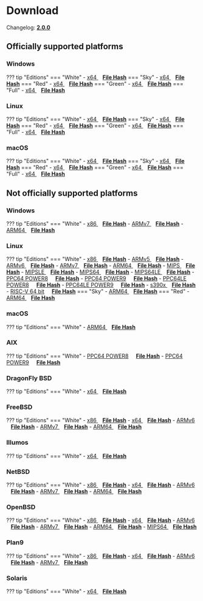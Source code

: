 # Download

Changelog: [**2.0.0**](../Changelog.md#200-_-september-15-2021)

## Officially supported platforms

### Windows

??? tip "Editions"
    === "White"
        - <a href="/dl/2.0.0/white/windows/dixer_amd64.exe" target="_blank">x64 </a> &nbsp;&nbsp; **<a href="/dl/2.0.0/white/windows/dixer_amd64_checksum.txt" target="_blank">File Hash</a>**
    === "Sky"
        - <a href="/dl/2.0.0/sky/windows/dixer_amd64.exe" target="_blank">x64 </a> &nbsp;&nbsp; **<a href="/dl/2.0.0/sky/windows/dixer_amd64_checksum.txt" target="_blank">File Hash</a>**
    === "Red"
        - <a href="/dl/2.0.0/red/windows/dixer_amd64.exe" target="_blank">x64 </a> &nbsp;&nbsp; **<a href="/dl/2.0.0/red/windows/dixer_amd64_checksum.txt" target="_blank">File Hash</a>**
    === "Green"
        - <a href="/dl/2.0.0/green/windows/dixer_amd64.exe" target="_blank">x64 </a> &nbsp;&nbsp; **<a href="/dl/2.0.0/green/windows/dixer_amd64_checksum.txt" target="_blank">File Hash</a>**
    === "Full"
        - <a href="/dl/2.0.0/full/windows/dixer_amd64.exe" target="_blank">x64 </a> &nbsp;&nbsp; **<a href="/dl/2.0.0/full/windows/dixer_amd64_checksum.txt" target="_blank">File Hash</a>**

### Linux

??? tip "Editions"
    === "White"
        - <a href="/dl/2.0.0/white/linux/dixer_amd64" target="_blank">x64 </a> &nbsp;&nbsp; **<a href="/dl/2.0.0/white/linux/dixer_amd64_checksum.txt" target="_blank">File Hash</a>**
    === "Sky"
        - <a href="/dl/2.0.0/sky/linux/dixer_amd64" target="_blank">x64 </a> &nbsp;&nbsp; **<a href="/dl/2.0.0/sky/linux/dixer_amd64_checksum.txt" target="_blank">File Hash</a>**
    === "Red"
        - <a href="/dl/2.0.0/red/linux/dixer_amd64" target="_blank">x64 </a> &nbsp;&nbsp; **<a href="/dl/2.0.0/red/linux/dixer_amd64_checksum.txt" target="_blank">File Hash</a>**
    === "Green"
        - <a href="/dl/2.0.0/green/linux/dixer_amd64" target="_blank">x64 </a> &nbsp;&nbsp; **<a href="/dl/2.0.0/green/linux/dixer_amd64_checksum.txt" target="_blank">File Hash</a>**
    === "Full"
        - <a href="/dl/2.0.0/full/linux/dixer_amd64" target="_blank">x64 </a> &nbsp;&nbsp; **<a href="/dl/2.0.0/full/linux/dixer_amd64_checksum.txt" target="_blank">File Hash</a>**

### macOS

??? tip "Editions"
    === "White"
        - <a href="/dl/2.0.0/white/darwin/dixer_amd64" target="_blank">x64 </a> &nbsp;&nbsp; **<a href="/dl/2.0.0/white/darwin/dixer_amd64_checksum.txt" target="_blank">File Hash</a>**
    === "Sky"
        - <a href="/dl/2.0.0/sky/darwin/dixer_amd64" target="_blank">x64 </a> &nbsp;&nbsp; **<a href="/dl/2.0.0/sky/darwin/dixer_amd64_checksum.txt" target="_blank">File Hash</a>**
    === "Red"
        - <a href="/dl/2.0.0/red/darwin/dixer_amd64" target="_blank">x64 </a> &nbsp;&nbsp; **<a href="/dl/2.0.0/red/darwin/dixer_amd64_checksum.txt" target="_blank">File Hash</a>**
    === "Green"
        - <a href="/dl/2.0.0/green/darwin/dixer_amd64" target="_blank">x64 </a> &nbsp;&nbsp; **<a href="/dl/2.0.0/green/darwin/dixer_amd64_checksum.txt" target="_blank">File Hash</a>**
    === "Full"
        - <a href="/dl/2.0.0/full/darwin/dixer_amd64" target="_blank">x64 </a> &nbsp;&nbsp; **<a href="/dl/2.0.0/full/darwin/dixer_amd64_checksum.txt" target="_blank">File Hash</a>**

## Not officially supported platforms

### Windows

??? tip "Editions"
    === "White"
        - <a href="/dl/2.0.0/white/windows/dixer_386.exe" target="_blank">x86 </a> &nbsp;&nbsp; **<a href="/dl/2.0.0/white/windows/dixer_386_checksum.txt" target="_blank">File Hash</a>**
        - <a href="/dl/2.0.0/white/windows/dixer_armV7.exe" target="_blank">ARMv7 </a> &nbsp;&nbsp; **<a href="/dl/2.0.0/white/windows/dixer_armV7_checksum.txt" target="_blank">File Hash</a>**
        - <a href="/dl/2.0.0/white/windows/dixer_arm64.exe" target="_blank">ARM64 </a> &nbsp;&nbsp; **<a href="/dl/2.0.0/white/windows/dixer_arm64_checksum.txt" target="_blank">File Hash</a>**

### Linux

??? tip "Editions"
    === "White"
        - <a href="/dl/2.0.0/white/linux/dixer_386" target="_blank">x86 </a> &nbsp;&nbsp; **<a href="/dl/2.0.0/white/linux/dixer_386_checksum.txt" target="_blank">File Hash</a>**
        - <a href="/dl/2.0.0/white/linux/dixer_armV5" target="_blank">ARMv5 </a> &nbsp;&nbsp; **<a href="/dl/2.0.0/white/linux/dixer_armV5_checksum.txt" target="_blank">File Hash</a>**
        - <a href="/dl/2.0.0/white/linux/dixer_armV6" target="_blank">ARMv6 </a> &nbsp;&nbsp; **<a href="/dl/2.0.0/white/linux/dixer_armV6_checksum.txt" target="_blank">File Hash</a>**
        - <a href="/dl/2.0.0/white/linux/dixer_armV7" target="_blank">ARMv7 </a> &nbsp;&nbsp; **<a href="/dl/2.0.0/white/linux/dixer_armV7_checksum.txt" target="_blank">File Hash</a>**
        - <a href="/dl/2.0.0/white/linux/dixer_arm64" target="_blank">ARM64 </a> &nbsp;&nbsp; **<a href="/dl/2.0.0/white/linux/dixer_arm64_checksum.txt" target="_blank">File Hash</a>**
        - <a href="/dl/2.0.0/white/linux/dixer_mips" target="_blank">MIPS </a> &nbsp;&nbsp; **<a href="/dl/2.0.0/white/linux/dixer_mips_checksum.txt" target="_blank">File Hash</a>**
        - <a href="/dl/2.0.0/white/linux/dixer_mipsle" target="_blank">MIPSLE </a> &nbsp;&nbsp; **<a href="/dl/2.0.0/white/linux/dixer_mipsle_checksum.txt" target="_blank">File Hash</a>**
        - <a href="/dl/2.0.0/white/linux/dixer_mips64" target="_blank">MIPS64 </a> &nbsp;&nbsp; **<a href="/dl/2.0.0/white/linux/dixer_mips64_checksum.txt" target="_blank">File Hash</a>**
        - <a href="/dl/2.0.0/white/linux/dixer_mips64le" target="_blank">MIPS64LE </a> &nbsp;&nbsp; **<a href="/dl/2.0.0/white/linux/dixer_mips64le_checksum.txt" target="_blank">File Hash</a>**
        - [PPC64 POWER8](/dl/2.0.0/white/linux/dixer_ppc64_power8) &nbsp;&nbsp;&nbsp; **<a href="/dl/2.0.0/white/linux/dixer_ppc64_power8_checksum.txt" target="_blank">File Hash</a>**
        - [PPC64 POWER9](/dl/2.0.0/white/linux/dixer_ppc64_power9) &nbsp;&nbsp;&nbsp; **<a href="/dl/2.0.0/white/linux/dixer_ppc64_power9_checksum.txt" target="_blank">File Hash</a>**
        - [PPC64LE POWER8](/dl/2.0.0/white/linux/dixer_ppc64le_power8) &nbsp;&nbsp;&nbsp; **<a href="/dl/2.0.0/white/linux/dixer_ppc64le_power8_checksum.txt" target="_blank">File Hash</a>**
        - [PPC64LE POWER9](/dl/2.0.0/white/linux/dixer_ppc64le_power9) &nbsp;&nbsp;&nbsp; **<a href="/dl/2.0.0/white/linux/dixer_ppc64le_power9_checksum.txt" target="_blank">File Hash</a>**
        - <a href="/dl/2.0.0/white/linux/dixer_s390x" target="_blank">s390x </a> &nbsp;&nbsp; **<a href="/dl/2.0.0/white/linux/dixer_s390x_checksum.txt" target="_blank">File Hash</a>**
        - [RISC-V 64 bit](/dl/2.0.0/white/linux/dixer_riscv64) &nbsp;&nbsp;&nbsp; **<a href="/dl/2.0.0/white/linux/dixer_riscv64_checksum.txt" target="_blank">File Hash</a>**
    === "Sky"
        - <a href="/dl/2.0.0/sky/linux/dixer_arm64" target="_blank">ARM64 </a> &nbsp;&nbsp; **<a href="/dl/2.0.0/sky/linux/dixer_arm64_checksum.txt" target="_blank">File Hash</a>**
    === "Red"
        - <a href="/dl/2.0.0/red/linux/dixer_arm64" target="_blank">ARM64 </a> &nbsp;&nbsp; **<a href="/dl/2.0.0/red/linux/dixer_arm64_checksum.txt" target="_blank">File Hash</a>**

### macOS

??? tip "Editions"
    === "White"
        - <a href="/dl/2.0.0/white/darwin/dixer_arm64" target="_blank">ARM64 </a> &nbsp;&nbsp; **<a href="/dl/2.0.0/white/darwin/dixer_arm64_checksum.txt" target="_blank">File Hash</a>**

### AIX

??? tip "Editions"
    === "White"
        - [PPC64 POWER8](/dl/2.0.0/white/aix/dixer_ppc64_power8) &nbsp;&nbsp;&nbsp; **<a href="/dl/2.0.0/white/aix/dixer_ppc64_power8_checksum.txt" target="_blank">File Hash</a>**
        - [PPC64 POWER9](/dl/2.0.0/white/aix/dixer_ppc64_power9) &nbsp;&nbsp;&nbsp; **<a href="/dl/2.0.0/white/aix/dixer_ppc64_power9_checksum.txt" target="_blank">File Hash</a>**

### DragonFly BSD

??? tip "Editions"
    === "White"
        - <a href="/dl/2.0.0/white/dragonfly/dixer_amd64" target="_blank">x64 </a> &nbsp;&nbsp; **<a href="/dl/2.0.0/white/dragonfly/dixer_amd64_checksum.txt" target="_blank">File Hash</a>**

### FreeBSD

??? tip "Editions"
    === "White"
        - <a href="/dl/2.0.0/white/freebsd/dixer_386" target="_blank">x86 </a> &nbsp;&nbsp; **<a href="/dl/2.0.0/white/freebsd/dixer_386_checksum.txt" target="_blank">File Hash</a>**
        - <a href="/dl/2.0.0/white/freebsd/dixer_amd64" target="_blank">x64 </a> &nbsp;&nbsp; **<a href="/dl/2.0.0/white/freebsd/dixer_amd64_checksum.txt" target="_blank">File Hash</a>**
        - <a href="/dl/2.0.0/white/freebsd/dixer_armV6" target="_blank">ARMv6 </a> &nbsp;&nbsp; **<a href="/dl/2.0.0/white/freebsd/dixer_armV6_checksum.txt" target="_blank">File Hash</a>**
        - <a href="/dl/2.0.0/white/freebsd/dixer_armV7" target="_blank">ARMv7 </a> &nbsp;&nbsp; **<a href="/dl/2.0.0/white/freebsd/dixer_armV7_checksum.txt" target="_blank">File Hash</a>**
        - <a href="/dl/2.0.0/white/freebsd/dixer_arm64" target="_blank">ARM64 </a> &nbsp;&nbsp; **<a href="/dl/2.0.0/white/freebsd/dixer_arm64_checksum.txt" target="_blank">File Hash</a>**

### Illumos

??? tip "Editions"
    === "White"
        - <a href="/dl/2.0.0/white/illumos/dixer_amd64" target="_blank">x64 </a> &nbsp;&nbsp; **<a href="/dl/2.0.0/white/illumos/dixer_amd64_checksum.txt" target="_blank">File Hash</a>**

### NetBSD

??? tip "Editions"
    === "White"
        - <a href="/dl/2.0.0/white/netbsd/dixer_386" target="_blank">x86 </a> &nbsp;&nbsp; **<a href="/dl/2.0.0/white/netbsd/dixer_386_checksum.txt" target="_blank">File Hash</a>**
        - <a href="/dl/2.0.0/white/netbsd/dixer_amd64" target="_blank">x64 </a> &nbsp;&nbsp; **<a href="/dl/2.0.0/white/netbsd/dixer_amd64_checksum.txt" target="_blank">File Hash</a>**
        - <a href="/dl/2.0.0/white/netbsd/dixer_armV6" target="_blank">ARMv6 </a> &nbsp;&nbsp; **<a href="/dl/2.0.0/white/netbsd/dixer_armV6_checksum.txt" target="_blank">File Hash</a>**
        - <a href="/dl/2.0.0/white/netbsd/dixer_armV7" target="_blank">ARMv7 </a> &nbsp;&nbsp; **<a href="/dl/2.0.0/white/netbsd/dixer_armV7_checksum.txt" target="_blank">File Hash</a>**
        - <a href="/dl/2.0.0/white/netbsd/dixer_arm64" target="_blank">ARM64 </a> &nbsp;&nbsp; **<a href="/dl/2.0.0/white/netbsd/dixer_arm64_checksum.txt" target="_blank">File Hash</a>**

### OpenBSD

??? tip "Editions"
    === "White"
        - <a href="/dl/2.0.0/white/openbsd/dixer_386" target="_blank">x86 </a> &nbsp;&nbsp; **<a href="/dl/2.0.0/white/openbsd/dixer_386_checksum.txt" target="_blank">File Hash</a>**
        - <a href="/dl/2.0.0/white/openbsd/dixer_amd64" target="_blank">x64 </a> &nbsp;&nbsp; **<a href="/dl/2.0.0/white/openbsd/dixer_amd64_checksum.txt" target="_blank">File Hash</a>**
        - <a href="/dl/2.0.0/white/openbsd/dixer_armV6" target="_blank">ARMv6 </a> &nbsp;&nbsp; **<a href="/dl/2.0.0/white/openbsd/dixer_armV6_checksum.txt" target="_blank">File Hash</a>**
        - <a href="/dl/2.0.0/white/openbsd/dixer_armV7" target="_blank">ARMv7 </a> &nbsp;&nbsp; **<a href="/dl/2.0.0/white/openbsd/dixer_armV7_checksum.txt" target="_blank">File Hash</a>**
        - <a href="/dl/2.0.0/white/openbsd/dixer_arm64" target="_blank">ARM64 </a> &nbsp;&nbsp; **<a href="/dl/2.0.0/white/openbsd/dixer_arm64_checksum.txt" target="_blank">File Hash</a>**
        - <a href="/dl/2.0.0/white/openbsd/dixer_mips64" target="_blank">MIPS64 </a> &nbsp;&nbsp; **<a href="/dl/2.0.0/white/openbsd/dixer_mips64_checksum.txt" target="_blank">File Hash</a>**

### Plan9

??? tip "Editions"
    === "White"
        - <a href="/dl/2.0.0/white/plan9/dixer_386" target="_blank">x86 </a> &nbsp;&nbsp; **<a href="/dl/2.0.0/white/plan9/dixer_386_checksum.txt" target="_blank">File Hash</a>**
        - <a href="/dl/2.0.0/white/plan9/dixer_amd64" target="_blank">x64 </a> &nbsp;&nbsp; **<a href="/dl/2.0.0/white/plan9/dixer_amd64_checksum.txt" target="_blank">File Hash</a>**
        - <a href="/dl/2.0.0/white/plan9/dixer_armV6" target="_blank">ARMv6 </a> &nbsp;&nbsp; **<a href="/dl/2.0.0/white/plan9/dixer_armV6_checksum.txt" target="_blank">File Hash</a>**
        - <a href="/dl/2.0.0/white/plan9/dixer_armV7" target="_blank">ARMv7 </a> &nbsp;&nbsp; **<a href="/dl/2.0.0/white/plan9/dixer_armV7_checksum.txt" target="_blank">File Hash</a>**

### Solaris

??? tip "Editions"
    === "White"
        - <a href="/dl/2.0.0/white/solaris/dixer_amd64" target="_blank">x64 </a> &nbsp;&nbsp; **<a href="/dl/2.0.0/white/solaris/dixer_amd64_checksum.txt" target="_blank">File Hash</a>**

